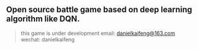 
## Open source battle game based on deep learning algorithm like DQN.
> this game is under development
> email: danielkaifeng@163.com
> wechat: danielkaifeng

